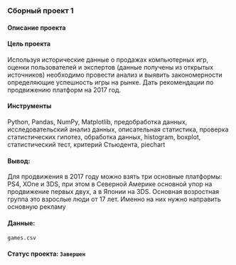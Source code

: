 ### Сборный проект 1

#### Описание проекта

#### Цель проекта
Используя исторические данные о продажах компьютерных игр, оценки пользователей и экспертов (данные получены из открытых источников) необходимо провести анализ и выявить закономерности определяющие успешность игры на рынке. Дать рекомендации по продвижению платформ на 2017 год.

#### Инструменты
Python, Pandas, NumPy, Matplotlib, предобработка данных, исследовательский анализ данных, описательная статистика, проверка статистических гипотез, обработка данных, histogram, boxplot, статистический тест, критерий Стьюдента, piechart

#### Вывод:
Для продвижения в 2017 году можно взять три основные платформы: PS4, XOne и 3DS, при этом в Северной Америке основной упор на продвижение первых двух, а в Японии на 3DS. Основная возростная группа это взрослые люди от 17 лет. Именно на них нужно направить основную рекламу

#### Данные:
`games.csv` 

#### Статус проекта: `Завершен`
